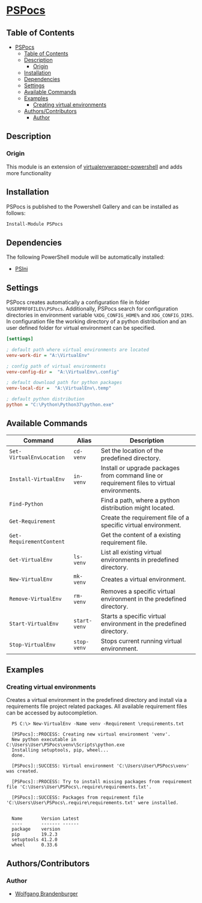 # [PSPocs](https://github.com/wbrandenburger/PSPocs)

## Table of Contents

- [PSPocs](#PSPocs)
  - [Table of Contents](#table-of-contents)
  - [Description](#description)
    - [Origin](#origin)
  - [Installation](#installation)
  - [Dependencies](#dependencies)
  - [Settings](#settings)
  - [Available Commands](#available-commands)
  - [Examples](#examples)
    - [Creating virtual environments](#creating-virtual-environments)
  - [Authors/Contributors](#authorscontributors)
    - [Author](#author)

## Description

### Origin

This module is an extension of [virtualenvwrapper-powershell](https://github.com/regisf/virtualenvwrapper-powershell) and adds more functionality

## Installation

PSPocs is published to the Powershell Gallery and can be installed as follows:

```powershell
Install-Module PSPocs
```

## Dependencies

The following PowerShell module will be automatically installed:

- [PSIni](https://github.com/lipkau/PsIni)

## Settings

PSPocs creates automatically a configuration file in folder `%USERPRFOFILE%\PSPocs`. Additionally, PSPocs search for configuration directories in environment variable `%XDG_CONFIG_HOME%` and `XDG_CONFIG_DIRS`. In configuration file the working directory of a python distribution and an user defined folder for virtual environment can be specified.

```ini
[settings]

; default path where virtual environments are located
venv-work-dir = "A:\VirtualEnv"

; config path of virtual environments
venv-config-dir =  "A:\VirtualEnv\.config"

; default download path for python packages
venv-local-dir =  "A:\VirtualEnv\.temp"

; default python distribution
python = "C:\Python\Python37\python.exe"
```

## Available Commands

| Command                  | Alias        | Description                                                                                 |
|--------------------------|--------------|---------------------------------------------------------------------------------------------|
| `Set-VirtualEnvLocation` | `cd-venv`    | Set the location of the predefined directory.                                               |
| `Install-VirtualEnv`     | `in-venv`    | Install or upgrade packages from command line or requirement files to virtual environments. |
| `Find-Python`            |              | Find a path, where a python distribution might located.                                     |
| `Get-Requirement`        |              | Create the requirement file of a specific virtual environment.                              |
| `Get-RequirementContent` |              | Get the content of a existing requirement file.                                             |
| `Get-VirtualEnv`         | `ls-venv`    | List all existing virtual environments in predefined directory.                             |
| `New-VirtualEnv`         | `mk-venv`    | Creates a virtual environment.                                                              |
| `Remove-VirtualEnv`      | `rm-venv`    | Removes a specific virtual environment in the predefined directory.                         |
| `Start-VirtualEnv`       | `start-venv` | Starts a specific virtual environment in the predefined directory.                          |
| `Stop-VirtualEnv`        | `stop-venv`  | Stops current running virtual environment.                                                  |

## Examples

### Creating virtual environments

Creates a virtual environment in the predefined directory and install via a requirements file project related packages. All available requirement files can be accessed by autocompletion.

```log
  PS C:\> New-VirtualEnv -Name venv -Requirement \requirements.txt

  [PSPocs]::PROCESS: Creating new virtual environment 'venv'.
  New python executable in C:\Users\User\PSPocs\venv\Scripts\python.exe
  Installing setuptools, pip, wheel...
  done.

  [PSPocs]::SUCCESS: Virtual environment 'C:\Users\User\PSPocs\venv' was created.

  [PSPocs]::PROCESS: Try to install missing packages from requirement file 'C:\Users\User\PSPocs\.require\requirements.txt'.

  [PSPocs]::SUCCESS: Packages from requirement file 'C:\Users\User\PSPocs\.require\requirements.txt' were installed.


  Name       Version Latest
  ----       ------- ------
  package    version
  pip        19.2.3
  setuptools 41.2.0
  wheel      0.33.6
```

## Authors/Contributors

### Author

- [Wolfgang Brandenburger](https://github.com/wbrandenburger)
